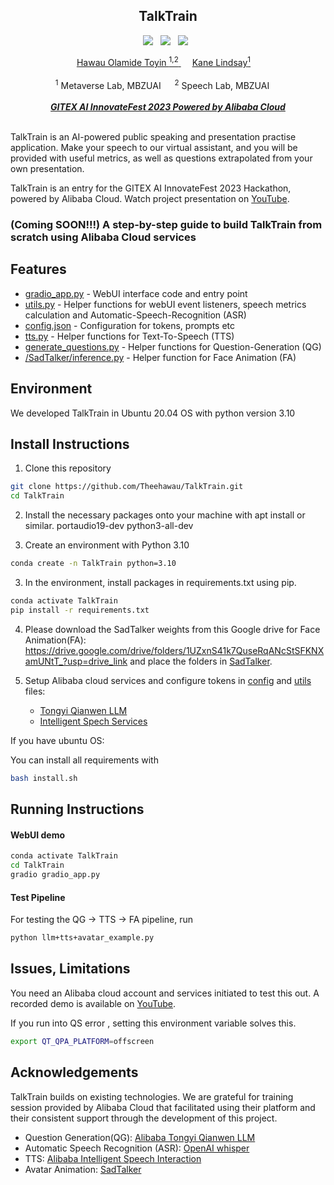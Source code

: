 
<div align="center">
<h2> <strong> TalkTrain </strong> </h2>

<a href=''><img src='https://img.shields.io/badge/Alibaba%20Cloud%20-orange'></a> &nbsp; <a href='https://youtu.be/Na4XdjN_FaM?si=9K7TArx8PfI4t0jw'><img src='https://img.shields.io/badge/demo-YouTube-red'></a> &nbsp;  <a href=''><img src='https://img.shields.io/badge/GITEX%20-orange'></a> &nbsp;

<div>
    <a href='https://www.linkedin.com/in/toyinhawau/' target='_blank'>Hawau Olamide Toyin <sup>1,2</sup> </a>&emsp;
    <a href='https://www.linkedin.com/in/kanelindsay1/' target='_blank'>Kane Lindsay<sup>1</a>&emsp;
</div>
<br>
<div>
     <sup>1</sup> Metaverse Lab, MBZUAI &emsp; <sup>2</sup> Speech Lab, MBZUAI &emsp; 
</div>
<br>
<i><strong><a href='https://middle-east.alibabacloud.com/campaign/ai_hackathon#J_9912546380' target='_blank'>GITEX AI InnovateFest 2023 Powered by Alibaba Cloud</a></strong></i>
<br>
<br>
</div>




TalkTrain is an AI-powered public speaking and presentation practise application.
Make your speech to our virtual assistant, and you will be provided with useful metrics, as well as questions extrapolated from your own presentation.

TalkTrain is an entry for the GITEX AI InnovateFest 2023 Hackathon, powered by Alibaba Cloud. Watch project presentation on [YouTube](https://youtu.be/Na4XdjN_FaM?si=9K7TArx8PfI4t0jw).

<h3>  (Coming SOON!!!) A step-by-step guide to build TalkTrain from scratch using Alibaba Cloud services </h3>

## Features

- [gradio_app.py](../master/gradio_app.py) - WebUI interface code and entry point
- [utils.py](../master/utils.py) - Helper functions for webUI event listeners, speech metrics calculation and Automatic-Speech-Recognition (ASR)
- [config.json](../master/config.json) - Configuration for tokens, prompts etc
- [tts.py](../master/tts.py) - Helper functions for Text-To-Speech (TTS)
- [generate_questions.py](../master/generate_questions.py) - Helper functions for Question-Generation (QG)
- [/SadTalker/inference.py](../master/SadTalker/inference.py) - Helper function for Face Animation (FA)

## Environment

We developed TalkTrain in Ubuntu 20.04 OS with python version 3.10

## Install Instructions

1) Clone this repository

```bash
git clone https://github.com/Theehawau/TalkTrain.git
cd TalkTrain
```

2) Install the necessary packages onto your machine with apt install or similar.
    portaudio19-dev
    python3-all-dev

2) Create an environment with Python 3.10
```bash
conda create -n TalkTrain python=3.10
```

3) In the environment, install packages in requirements.txt using pip.

```bash 
conda activate TalkTrain
pip install -r requirements.txt
```

4) Please download the SadTalker weights from this Google drive for Face Animation(FA):
    https://drive.google.com/drive/folders/1UZxnS41k7QuseRqANcStSFKNXamUNtT_?usp=drive_link
    and place the folders in [SadTalker](../master/SadTalker/).

5) Setup Alibaba cloud services and configure tokens in [config](../master/config.json) and [utils](../master/utils.py) files:
    - [Tongyi Qianwen LLM](https://www.alibabacloud.com/blog/alibaba-integrates-llm-tongyi-qianwen-into-taobao-to-refine-e-commerce-searches-for-users_600401)
    - [Intelligent Spech Services](https://www.alibabacloud.com/help/en/intelligent-speech-interaction/latest/activate-service#topic-2572187)

If you have ubuntu OS:

You can install all requirements with 
```bash 
bash install.sh 
```


## Running Instructions


####  WebUI demo
```bash
conda activate TalkTrain
cd TalkTrain
gradio gradio_app.py
```

#### Test Pipeline

For testing the QG -> TTS -> FA pipeline, run  
``` bash 
python llm+tts+avatar_example.py 
``` 


## Issues, Limitations

You need an Alibaba cloud account and services initiated to test this out. A recorded demo is available on [YouTube](https://youtu.be/Na4XdjN_FaM?si=9K7TArx8PfI4t0jw').

If you run into QS error , setting this environment variable solves this.
```bash 
export QT_QPA_PLATFORM=offscreen 
``` 



## Acknowledgements

TalkTrain builds on existing technologies. We are grateful for training session provided by Alibaba Cloud that facilitated using their platform and their consistent support through the development of this project.

- Question Generation(QG): <a href=''> Alibaba Tongyi Qianwen LLM </a> 
- Automatic Speech Recognition (ASR): <a href='https://openai.com/research/whisper'> OpenAI whisper </a>   
- TTS: <a href='https://www.alibabacloud.com/help/en/intelligent-speech-interaction/latest/activate-service#topic-2572187'> Alibaba Intelligent Speech Interaction </a>  
- Avatar Animation: <a href='https://github.com/OpenTalker/SadTalker'> SadTalker </a>  


